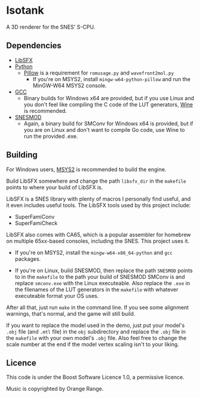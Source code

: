 # Isotank
 A 3D renderer for the SNES' S-CPU.

## Dependencies
- [LibSFX](https://github.com/Optiroc/libSFX)
- [Python](https://www.python.org/)
    - [Pillow](https://pypi.org/project/pillow/) is a requirement for `romusage.py` and `wavefront2mol.py`
        - If you're on MSYS2, install `mingw-w64-python-pillow` and run the MinGW-W64 MSYS2 console.
- [GCC](https://gcc.gnu.org/)
    - Binary builds for Windows x64 are provided, but if you use Linux and you don't feel like compiling the C code of the LUT generators, [Wine](https://www.winehq.org/) is recommended.
- [SNESMOD](https://github.com/mukunda-/snesmod/tree/main/smconv)
    - Again, a binary build for SMConv for Windows x64 is provided, but if you are on Linux and don't want to compile Go code, use Wine to run the provided .exe.

## Building
For Windows users, [MSYS2](https://www.msys2.org/) is recommended to build the engine.

Build LibSFX somewhere and change the path `libsfx_dir` in the `makefile` points to where your build of LibSFX is.

LibSFX is a SNES library with plenty of macros I personally find useful, and it even includes useful tools.
The LibSFX tools used by this project include:
- SuperFamiConv
- SuperFamiCheck

LibSFX also comes with CA65, which is a popular assembler for homebrew on multiple 65xx-based consoles, including the SNES.
This project uses it.

- If you're on MSYS2, install the `mingw-w64-x86_64-python` and `gcc` packages.

- If you're on Linux, build SNESMOD, then replace the path `SNESMOD` points to in the `makefile` to the path your build of SNESMOD SMConv is and replace `smconv.exe` with the Linux executeable. Also replace the `.exe` in the filenames of the LUT generators in the `makefile` with whatever executeable format your OS uses.

After all that, just run `make` in the command line. If you see some alignment warnings, that's normal, and the game will still build.

If you want to replace the model used in the demo, just put your model's `.obj` file (and `.mtl` file) in the `obj` subdirectory and replace the `.obj` file in the `makefile` with your own model's `.obj` file.
Also feel free to change the scale number at the end if the model vertex scaling isn't to your liking.

## Licence
This code is under the Boost Software Licence 1.0, a permissive licence.

Music is copyrighted by Orange Range.